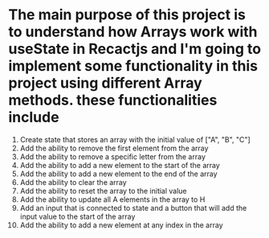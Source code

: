 # The main purpose of this project is to understand how Arrays work with useState in Recactjs and I'm going to implement some functionality in this project using different Array methods. these functionalities include 

1. Create state that stores an array with the initial value of ["A", "B", "C"]
2. Add the ability to remove the first element from the array
3. Add the ability to remove a specific letter from the array
4. Add the ability to add a new element to the start of the array
5. Add the ability to add a new element to the end of the array
6. Add the ability to clear the array
7. Add the ability to reset the array to the initial value
8. Add the ability to update all A elements in the array to H
9. Add an input that is connected to state and a button that will add the input value to the start of the array
10. Add the ability to add a new element at any index in the array

